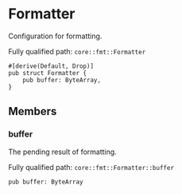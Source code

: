 # Formatter

Configuration for formatting.

Fully qualified path: `core::fmt::Formatter`

<pre><code class="language-rust">#[derive(Default, Drop)]
pub struct Formatter {
    pub buffer: ByteArray,
}</code></pre>

## Members

### buffer

The pending result of formatting.

Fully qualified path: `core::fmt::Formatter::buffer`

<pre><code class="language-rust">pub buffer: ByteArray</code></pre>


